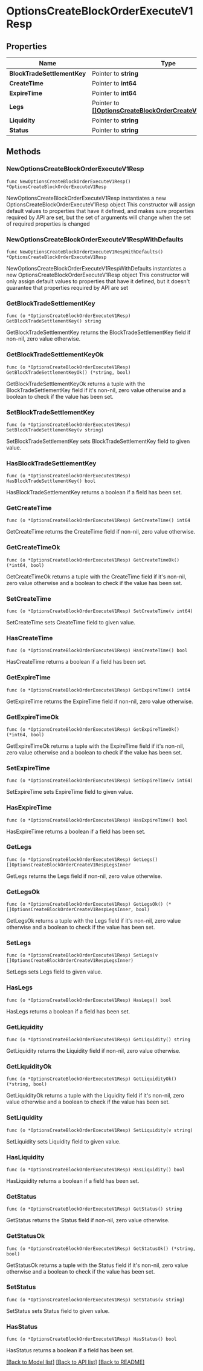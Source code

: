 # OptionsCreateBlockOrderExecuteV1Resp

## Properties

Name | Type | Description | Notes
------------ | ------------- | ------------- | -------------
**BlockTradeSettlementKey** | Pointer to **string** |  | [optional] 
**CreateTime** | Pointer to **int64** |  | [optional] 
**ExpireTime** | Pointer to **int64** |  | [optional] 
**Legs** | Pointer to [**[]OptionsCreateBlockOrderCreateV1RespLegsInner**](OptionsCreateBlockOrderCreateV1RespLegsInner.md) |  | [optional] 
**Liquidity** | Pointer to **string** |  | [optional] 
**Status** | Pointer to **string** |  | [optional] 

## Methods

### NewOptionsCreateBlockOrderExecuteV1Resp

`func NewOptionsCreateBlockOrderExecuteV1Resp() *OptionsCreateBlockOrderExecuteV1Resp`

NewOptionsCreateBlockOrderExecuteV1Resp instantiates a new OptionsCreateBlockOrderExecuteV1Resp object
This constructor will assign default values to properties that have it defined,
and makes sure properties required by API are set, but the set of arguments
will change when the set of required properties is changed

### NewOptionsCreateBlockOrderExecuteV1RespWithDefaults

`func NewOptionsCreateBlockOrderExecuteV1RespWithDefaults() *OptionsCreateBlockOrderExecuteV1Resp`

NewOptionsCreateBlockOrderExecuteV1RespWithDefaults instantiates a new OptionsCreateBlockOrderExecuteV1Resp object
This constructor will only assign default values to properties that have it defined,
but it doesn't guarantee that properties required by API are set

### GetBlockTradeSettlementKey

`func (o *OptionsCreateBlockOrderExecuteV1Resp) GetBlockTradeSettlementKey() string`

GetBlockTradeSettlementKey returns the BlockTradeSettlementKey field if non-nil, zero value otherwise.

### GetBlockTradeSettlementKeyOk

`func (o *OptionsCreateBlockOrderExecuteV1Resp) GetBlockTradeSettlementKeyOk() (*string, bool)`

GetBlockTradeSettlementKeyOk returns a tuple with the BlockTradeSettlementKey field if it's non-nil, zero value otherwise
and a boolean to check if the value has been set.

### SetBlockTradeSettlementKey

`func (o *OptionsCreateBlockOrderExecuteV1Resp) SetBlockTradeSettlementKey(v string)`

SetBlockTradeSettlementKey sets BlockTradeSettlementKey field to given value.

### HasBlockTradeSettlementKey

`func (o *OptionsCreateBlockOrderExecuteV1Resp) HasBlockTradeSettlementKey() bool`

HasBlockTradeSettlementKey returns a boolean if a field has been set.

### GetCreateTime

`func (o *OptionsCreateBlockOrderExecuteV1Resp) GetCreateTime() int64`

GetCreateTime returns the CreateTime field if non-nil, zero value otherwise.

### GetCreateTimeOk

`func (o *OptionsCreateBlockOrderExecuteV1Resp) GetCreateTimeOk() (*int64, bool)`

GetCreateTimeOk returns a tuple with the CreateTime field if it's non-nil, zero value otherwise
and a boolean to check if the value has been set.

### SetCreateTime

`func (o *OptionsCreateBlockOrderExecuteV1Resp) SetCreateTime(v int64)`

SetCreateTime sets CreateTime field to given value.

### HasCreateTime

`func (o *OptionsCreateBlockOrderExecuteV1Resp) HasCreateTime() bool`

HasCreateTime returns a boolean if a field has been set.

### GetExpireTime

`func (o *OptionsCreateBlockOrderExecuteV1Resp) GetExpireTime() int64`

GetExpireTime returns the ExpireTime field if non-nil, zero value otherwise.

### GetExpireTimeOk

`func (o *OptionsCreateBlockOrderExecuteV1Resp) GetExpireTimeOk() (*int64, bool)`

GetExpireTimeOk returns a tuple with the ExpireTime field if it's non-nil, zero value otherwise
and a boolean to check if the value has been set.

### SetExpireTime

`func (o *OptionsCreateBlockOrderExecuteV1Resp) SetExpireTime(v int64)`

SetExpireTime sets ExpireTime field to given value.

### HasExpireTime

`func (o *OptionsCreateBlockOrderExecuteV1Resp) HasExpireTime() bool`

HasExpireTime returns a boolean if a field has been set.

### GetLegs

`func (o *OptionsCreateBlockOrderExecuteV1Resp) GetLegs() []OptionsCreateBlockOrderCreateV1RespLegsInner`

GetLegs returns the Legs field if non-nil, zero value otherwise.

### GetLegsOk

`func (o *OptionsCreateBlockOrderExecuteV1Resp) GetLegsOk() (*[]OptionsCreateBlockOrderCreateV1RespLegsInner, bool)`

GetLegsOk returns a tuple with the Legs field if it's non-nil, zero value otherwise
and a boolean to check if the value has been set.

### SetLegs

`func (o *OptionsCreateBlockOrderExecuteV1Resp) SetLegs(v []OptionsCreateBlockOrderCreateV1RespLegsInner)`

SetLegs sets Legs field to given value.

### HasLegs

`func (o *OptionsCreateBlockOrderExecuteV1Resp) HasLegs() bool`

HasLegs returns a boolean if a field has been set.

### GetLiquidity

`func (o *OptionsCreateBlockOrderExecuteV1Resp) GetLiquidity() string`

GetLiquidity returns the Liquidity field if non-nil, zero value otherwise.

### GetLiquidityOk

`func (o *OptionsCreateBlockOrderExecuteV1Resp) GetLiquidityOk() (*string, bool)`

GetLiquidityOk returns a tuple with the Liquidity field if it's non-nil, zero value otherwise
and a boolean to check if the value has been set.

### SetLiquidity

`func (o *OptionsCreateBlockOrderExecuteV1Resp) SetLiquidity(v string)`

SetLiquidity sets Liquidity field to given value.

### HasLiquidity

`func (o *OptionsCreateBlockOrderExecuteV1Resp) HasLiquidity() bool`

HasLiquidity returns a boolean if a field has been set.

### GetStatus

`func (o *OptionsCreateBlockOrderExecuteV1Resp) GetStatus() string`

GetStatus returns the Status field if non-nil, zero value otherwise.

### GetStatusOk

`func (o *OptionsCreateBlockOrderExecuteV1Resp) GetStatusOk() (*string, bool)`

GetStatusOk returns a tuple with the Status field if it's non-nil, zero value otherwise
and a boolean to check if the value has been set.

### SetStatus

`func (o *OptionsCreateBlockOrderExecuteV1Resp) SetStatus(v string)`

SetStatus sets Status field to given value.

### HasStatus

`func (o *OptionsCreateBlockOrderExecuteV1Resp) HasStatus() bool`

HasStatus returns a boolean if a field has been set.


[[Back to Model list]](../README.md#documentation-for-models) [[Back to API list]](../README.md#documentation-for-api-endpoints) [[Back to README]](../README.md)


